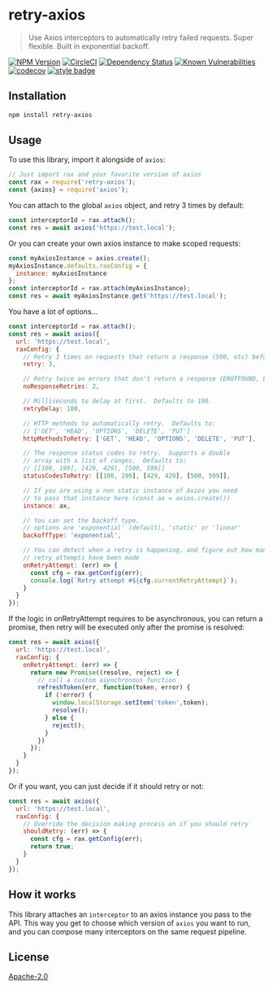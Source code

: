 # retry-axios

> Use Axios interceptors to automatically retry failed requests.  Super flexible. Built in exponential backoff.

[![NPM Version][npm-image]][npm-url]
[![CircleCI][circle-image]][circle-url]
[![Dependency Status][david-image]][david-url]
[![Known Vulnerabilities][snyk-image]][snyk-url]
[![codecov][codecov-image]][codecov-url]
[![style badge][gts-image]][gts-url]

## Installation

``` sh
npm install retry-axios
```

## Usage

To use this library, import it alongside of `axios`:

```js
// Just import rax and your favorite version of axios
const rax = require('retry-axios');
const {axios} = require('axios');
```

You can attach to the global `axios` object, and retry 3 times by default:

```js
const interceptorId = rax.attach();
const res = await axios('https://test.local');
```

Or you can create your own axios instance to make scoped requests:

```js
const myAxiosInstance = axios.create();
myAxiosInstance.defaults.raxConfig = {
  instance: myAxiosInstance
};
const interceptorId = rax.attach(myAxiosInstance);
const res = await myAxiosInstance.get('https://test.local');
```

You have a lot of options...

```js
const interceptorId = rax.attach();
const res = await axios({
  url: 'https://test.local',
  raxConfig: {
    // Retry 3 times on requests that return a response (500, etc) before giving up.  Defaults to 3.
    retry: 3,

    // Retry twice on errors that don't return a response (ENOTFOUND, ETIMEDOUT, etc).
    noResponseRetries: 2,

    // Milliseconds to delay at first.  Defaults to 100.
    retryDelay: 100,

    // HTTP methods to automatically retry.  Defaults to:
    // ['GET', 'HEAD', 'OPTIONS', 'DELETE', 'PUT']
    httpMethodsToRetry: ['GET', 'HEAD', 'OPTIONS', 'DELETE', 'PUT'],

    // The response status codes to retry.  Supports a double
    // array with a list of ranges.  Defaults to:
    // [[100, 199], [429, 429], [500, 599]]
    statusCodesToRetry: [[100, 199], [429, 429], [500, 599]],

    // If you are using a non static instance of Axios you need
    // to pass that instance here (const ax = axios.create())
    instance: ax,

    // You can set the backoff type.
    // options are 'exponential' (default), 'static' or 'linear'
    backoffType: 'exponential',

    // You can detect when a retry is happening, and figure out how many
    // retry attempts have been made
    onRetryAttempt: (err) => {
      const cfg = rax.getConfig(err);
      console.log(`Retry attempt #${cfg.currentRetryAttempt}`);
    }
  }
});
```

If the logic in onRetryAttempt requires to be asynchronous, you can return a promise, then retry will be executed only after the promise is resolved:

```js
const res = await axios({
  url: 'https://test.local',
  raxConfig: {
    onRetryAttempt: (err) => {
      return new Promise((resolve, reject) => {
        // call a custom asynchronous function
        refreshToken(err, function(token, error) {
          if (!error) {
            window.localStorage.setItem('token',token);
            resolve();
          } else {
            reject();
          }
        })
      });
    }
  }
});
```

Or if you want, you can just decide if it should retry or not:

```js
const res = await axios({
  url: 'https://test.local',
  raxConfig: {
    // Override the decision making process on if you should retry
    shouldRetry: (err) => {
      const cfg = rax.getConfig(err);
      return true;
    }
  }
});
```

## How it works

This library attaches an `interceptor` to an axios instance you pass to the API.  This way you get to choose which version of `axios` you want to run, and you can compose many interceptors on the same request pipeline.

## License

[Apache-2.0](LICENSE)

[circle-image]: https://circleci.com/gh/JustinBeckwith/retry-axios.svg?style=shield
[circle-url]: https://circleci.com/gh/JustinBeckwith/retry-axios
[codecov-image]: https://codecov.io/gh/JustinBeckwith/retry-axios/branch/master/graph/badge.svg
[codecov-url]: https://codecov.io/gh/JustinBeckwith/retry-axios
[david-image]: https://david-dm.org/JustinBeckwith/retry-axios.svg
[david-url]: https://david-dm.org/JustinBeckwith/retry-axios
[gts-image]: https://img.shields.io/badge/code%20style-Google%20%E2%98%82%EF%B8%8F-blue.svg
[gts-url]: https://www.npmjs.com/package/gts
[npm-image]: https://img.shields.io/npm/v/retry-axios.svg
[npm-url]: https://npmjs.org/package/retry-axios
[snyk-image]: https://snyk.io/test/github/JustinBeckwith/retry-axios/badge.svg
[snyk-url]: https://snyk.io/test/github/JustinBeckwith/retry-axios
